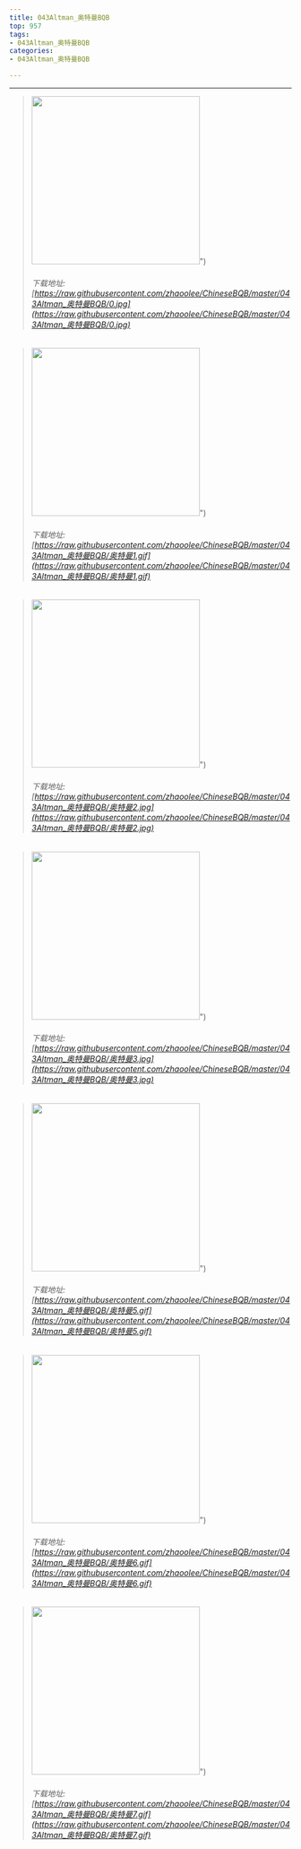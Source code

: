 ```yaml
---
title: 043Altman_奥特曼BQB
top: 957
tags:
- 043Altman_奥特曼BQB
categories:
- 043Altman_奥特曼BQB

---
```


------

<!-- more -->

> <img height='300px' style='height:300px;' src=https://raw.githubusercontent.com/zhaoolee/ChineseBQB/master/043Altman_奥特曼BQB/0.jpg />")
> ###### 下载地址:[https://raw.githubusercontent.com/zhaoolee/ChineseBQB/master/043Altman_奥特曼BQB/0.jpg](https://raw.githubusercontent.com/zhaoolee/ChineseBQB/master/043Altman_奥特曼BQB/0.jpg)

> <img height='300px' style='height:300px;' src=https://raw.githubusercontent.com/zhaoolee/ChineseBQB/master/043Altman_奥特曼BQB/奥特曼1.gif />")
> ###### 下载地址:[https://raw.githubusercontent.com/zhaoolee/ChineseBQB/master/043Altman_奥特曼BQB/奥特曼1.gif](https://raw.githubusercontent.com/zhaoolee/ChineseBQB/master/043Altman_奥特曼BQB/奥特曼1.gif)

> <img height='300px' style='height:300px;' src=https://raw.githubusercontent.com/zhaoolee/ChineseBQB/master/043Altman_奥特曼BQB/奥特曼2.jpg />")
> ###### 下载地址:[https://raw.githubusercontent.com/zhaoolee/ChineseBQB/master/043Altman_奥特曼BQB/奥特曼2.jpg](https://raw.githubusercontent.com/zhaoolee/ChineseBQB/master/043Altman_奥特曼BQB/奥特曼2.jpg)

> <img height='300px' style='height:300px;' src=https://raw.githubusercontent.com/zhaoolee/ChineseBQB/master/043Altman_奥特曼BQB/奥特曼3.jpg />")
> ###### 下载地址:[https://raw.githubusercontent.com/zhaoolee/ChineseBQB/master/043Altman_奥特曼BQB/奥特曼3.jpg](https://raw.githubusercontent.com/zhaoolee/ChineseBQB/master/043Altman_奥特曼BQB/奥特曼3.jpg)

> <img height='300px' style='height:300px;' src=https://raw.githubusercontent.com/zhaoolee/ChineseBQB/master/043Altman_奥特曼BQB/奥特曼5.gif />")
> ###### 下载地址:[https://raw.githubusercontent.com/zhaoolee/ChineseBQB/master/043Altman_奥特曼BQB/奥特曼5.gif](https://raw.githubusercontent.com/zhaoolee/ChineseBQB/master/043Altman_奥特曼BQB/奥特曼5.gif)

> <img height='300px' style='height:300px;' src=https://raw.githubusercontent.com/zhaoolee/ChineseBQB/master/043Altman_奥特曼BQB/奥特曼6.gif />")
> ###### 下载地址:[https://raw.githubusercontent.com/zhaoolee/ChineseBQB/master/043Altman_奥特曼BQB/奥特曼6.gif](https://raw.githubusercontent.com/zhaoolee/ChineseBQB/master/043Altman_奥特曼BQB/奥特曼6.gif)

> <img height='300px' style='height:300px;' src=https://raw.githubusercontent.com/zhaoolee/ChineseBQB/master/043Altman_奥特曼BQB/奥特曼7.gif />")
> ###### 下载地址:[https://raw.githubusercontent.com/zhaoolee/ChineseBQB/master/043Altman_奥特曼BQB/奥特曼7.gif](https://raw.githubusercontent.com/zhaoolee/ChineseBQB/master/043Altman_奥特曼BQB/奥特曼7.gif)

